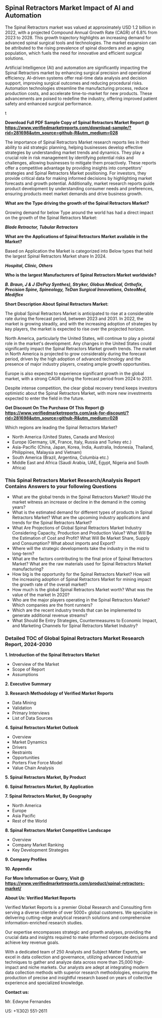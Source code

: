 <h2>Spinal Retractors Market Impact of AI and Automation</h2><p>The Spinal Retractors market was valued at approximately USD 1.2 billion in 2022, with a projected Compound Annual Growth Rate (CAGR) of 6.8% from 2023 to 2028. This growth trajectory highlights an increasing demand for advanced spinal surgical tools and technologies. The market expansion can be attributed to the rising prevalence of spinal disorders and an aging population, which fuels the need for innovative and efficient surgical solutions.</p><p>Artificial Intelligence (AI) and automation are significantly impacting the Spinal Retractors market by enhancing surgical precision and operational efficiency. AI-driven systems offer real-time data analysis and decision support, improving surgical outcomes and reducing procedural risks. Automation technologies streamline the manufacturing process, reduce production costs, and accelerate time-to-market for new products. These advancements are poised to redefine the industry, offering improved patient safety and enhanced surgical performance.</p>t</p><p id="" class=""><strong>Download Full PDF Sample Copy of Spinal Retractors Market Report @ <a href="https://www.verifiedmarketreports.com/download-sample/?rid=281698&utm_source=github-R&utm_medium=028" target="_blank">https://www.verifiedmarketreports.com/download-sample/?rid=281698&utm_source=github-R&utm_medium=028</a></strong></p><p>The importance of&nbsp;Spinal Retractors Market research reports lies in their ability to aid strategic planning, helping businesses develop effective strategies by understanding market trends and dynamics. They play a crucial role in risk management by identifying potential risks and challenges, allowing businesses to mitigate them proactively. These reports offer a competitive advantage by providing insights into competitors' strategies and Spinal Retractors Market positioning. For investors, they provide critical data for making informed decisions by highlighting market forecasts and growth potential. Additionally, market research reports guide product development by understanding consumer needs and preferences, ensuring products meet market demands and drive business growth.</p><p><strong>What are the&nbsp;Type driving the growth of the Spinal Retractors Market?</strong></p><p id="" class="">Growing demand for below Type around the world has had a direct impact on the growth of the Spinal Retractors Market:</p><em><strong>Blade Retractor, Tubular Retractors</strong></em></p><strong>What are the&nbsp;Applications&nbsp;of Spinal Retractors Market available in the Market?</strong></p><p id="" class="">Based on Application the Market is categorized into Below types that held the largest Spinal Retractors Market share In 2024.</p><em><strong>Hospital, Clinic, Others</strong></em></p><strong>Who is the largest Manufacturers of Spinal Retractors Market worldwide?</strong></p><p><em><strong>B. Braun, J & J (DePuy Synthes), Stryker, Globus Medical, Orthofix, Precision Spine, Spineology, TeDan Surgical Innovations, OsteoMed, Mediflex</strong></em></p><p id="" class=""><strong>Short Description About Spinal Retractors Market:</strong></p><p>The global Spinal Retractors Market is anticipated to rise at a considerable rate during the forecast period, between 2023 and 2031. In 2022, the market is growing steadily, and with the increasing adoption of strategies by key players, the market is expected to rise over the projected horizon.</p><p>North America, particularly the United States, will continue to play a pivotal role in the market's development. Any changes in the United States could significantly impact the Spinal Retractors Market growth trends. The market in North America is projected to grow considerably during the forecast period, driven by the high adoption of advanced technology and the presence of major industry players, creating ample growth opportunities.</p><p>Europe is also expected to experience significant growth in the global market, with a strong CAGR during the forecast period from 2024 to 2031.</p><p>Despite intense competition, the clear global recovery trend keeps investors optimistic about the Spinal Retractors Market, with more new investments expected to enter the field in the future.</p><p id="" class=""><strong>Get Discount On The Purchase Of This Report @ <a href="https://www.verifiedmarketreports.com/ask-for-discount/?rid=281698&utm_source=github-R&utm_medium=028" target="_blank">https://www.verifiedmarketreports.com/ask-for-discount/?rid=281698&utm_source=github-R&utm_medium=028</a></strong></p>Which regions are leading the Spinal Retractors Market?</p><ul><li>North America (United States, Canada and Mexico)</li><li>Europe (Germany, UK, France, Italy, Russia and Turkey etc.)</li><li>Asia-Pacific (China, Japan, Korea, India, Australia, Indonesia, Thailand, Philippines, Malaysia and Vietnam)</li><li>South America (Brazil, Argentina, Columbia etc.)</li><li>Middle East and Africa (Saudi Arabia, UAE, Egypt, Nigeria and South Africa)</li></ul><h3 id="" class="">This Spinal Retractors Market Research/Analysis Report Contains Answers to your following Questions</h3><ul><li>What are the global trends in the Spinal Retractors Market? Would the market witness an increase or decline in the demand in the coming years?</li><li>What is the estimated demand for different types of products in Spinal Retractors Market? What are the upcoming industry applications and trends for the Spinal Retractors Market?</li><li>What Are Projections of Global Spinal Retractors Market Industry Considering Capacity, Production and Production Value? What Will Be the Estimation of Cost and Profit? What Will Be Market Share, Supply and Consumption? What about imports and Export?</li><li>Where will the strategic developments take the industry in the mid to long-term?</li><li>What are the factors contributing to the final price of Spinal Retractors Market? What are the raw materials used for Spinal Retractors Market manufacturing?</li><li>How big is the opportunity for the Spinal Retractors Market? How will the increasing adoption of Spinal Retractors Market for mining impact the growth rate of the overall market?</li><li>How much is the global Spinal Retractors Market worth? What was the value of the market In 2020?</li><li>Who are the major players operating in the Spinal Retractors Market? Which companies are the front runners?</li><li>Which are the recent industry trends that can be implemented to generate additional revenue streams?</li><li>What Should Be Entry Strategies, Countermeasures to Economic Impact, and Marketing Channels for Spinal Retractors Market Industry?</li></ul><h3 id="" class="">Detailed TOC of Global Spinal Retractors Market Research Report, 2024-2030</h3><p id="" class=""><strong>1. Introduction of the Spinal Retractors Market</strong></p><ul><li>Overview of the Market</li><li>Scope of Report</li><li>Assumptions</li></ul><p id="" class=""><strong>2. Executive Summary</strong></p><p id="" class=""><strong>3. Research Methodology of Verified Market Reports</strong></p><ul><li>Data Mining</li><li>Validation</li><li>Primary Interviews</li><li>List of Data Sources</li></ul><p id="" class=""><strong>4. Spinal Retractors Market Outlook</strong></p><ul><li>Overview</li><li>Market Dynamics</li><li>Drivers</li><li>Restraints</li><li>Opportunities</li><li>Porters Five Force Model</li><li>Value Chain Analysis</li></ul><p id="" class=""><strong>5. Spinal Retractors Market, By Product</strong></p><p id="" class=""><strong>6. Spinal Retractors Market, By Application</strong></p><p id="" class=""><strong>7. Spinal Retractors Market, By Geography</strong></p><ul><li>North America</li><li>Europe</li><li>Asia Pacific</li><li>Rest of the World</li></ul><p id="" class=""><strong>8. Spinal Retractors Market Competitive Landscape</strong></p><ul><li>Overview</li><li>Company Market Ranking</li><li>Key Development Strategies</li></ul><p id="" class=""><strong>9. Company Profiles</strong></p><p id="" class=""><strong>10. Appendix</strong></p><p id="" class=""><strong>For More Information or Query, Visit @ <a href="https://www.verifiedmarketreports.com/product/spinal-retractors-market/" target="_blank">https://www.verifiedmarketreports.com/product/spinal-retractors-market/</a></strong></p><p id="" class=""><strong>About Us: Verified Market Reports</strong></p><p id="" class="">Verified Market Reports is a premier Global Research and Consulting firm serving a diverse clientele of over 5000+ global customers. We specialize in delivering cutting-edge analytical research solutions and comprehensive information-enriched research studies.</p><p id="" class="">Our expertise encompasses strategic and growth analyses, providing the crucial data and insights required to make informed corporate decisions and achieve key revenue goals.</p><p id="" class="">With a dedicated team of 250 Analysts and Subject Matter Experts, we excel in data collection and governance, utilizing advanced industrial techniques to gather and analyze data across more than 25,000 high-impact and niche markets. Our analysts are adept at integrating modern data collection methods with superior research methodologies, ensuring the production of precise and insightful research based on years of collective experience and specialized knowledge.</p><p id="" class=""><strong>Contact us:</strong></p><p id="" class="">Mr. Edwyne Fernandes</p><p id="" class="">US: +1(302) 551-2611</p>